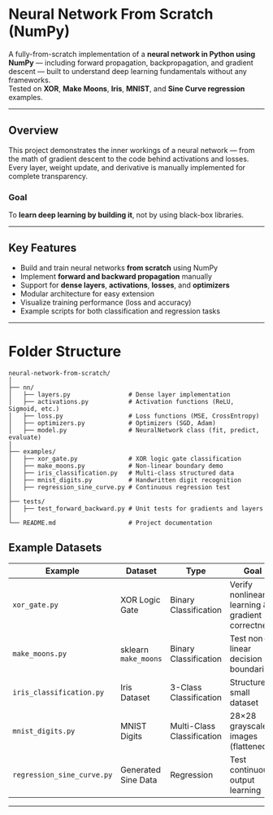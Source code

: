 # Neural Network From Scratch (NumPy)

A fully-from-scratch implementation of a **neural network in Python using NumPy** — including forward propagation, backpropagation, and gradient descent — built to understand deep learning fundamentals without any frameworks.  
Tested on **XOR**, **Make Moons**, **Iris**, **MNIST**, and **Sine Curve regression** examples.

---

## Overview

This project demonstrates the inner workings of a neural network — from the math of gradient descent to the code behind activations and losses.  
Every layer, weight update, and derivative is manually implemented for complete transparency.

### Goal
To **learn deep learning by building it**, not by using black-box libraries.

---

## Key Features
- Build and train neural networks **from scratch** using NumPy  
- Implement **forward and backward propagation** manually  
- Support for **dense layers**, **activations**, **losses**, and **optimizers**  
- Modular architecture for easy extension  
- Visualize training performance (loss and accuracy)  
- Example scripts for both classification and regression tasks

---

# Folder Structure

```
neural-network-from-scratch/
│
├── nn/
│   ├── layers.py                # Dense layer implementation
│   ├── activations.py           # Activation functions (ReLU, Sigmoid, etc.)
│   ├── loss.py                  # Loss functions (MSE, CrossEntropy)
│   ├── optimizers.py            # Optimizers (SGD, Adam)
│   ├── model.py                 # NeuralNetwork class (fit, predict, evaluate)
│
├── examples/
│   ├── xor_gate.py              # XOR logic gate classification
│   ├── make_moons.py            # Non-linear boundary demo
│   ├── iris_classification.py   # Multi-class structured data
│   ├── mnist_digits.py          # Handwritten digit recognition
│   ├── regression_sine_curve.py # Continuous regression test
│
├── tests/
│   ├── test_forward_backward.py # Unit tests for gradients and layers
│
└── README.md                    # Project documentation
```


## Example Datasets

| Example | Dataset | Type | Goal |
|----------|----------|------|------|
| `xor_gate.py` | XOR Logic Gate | Binary Classification | Verify nonlinear learning & gradient correctness |
| `make_moons.py` | sklearn `make_moons` | Binary Classification | Test non-linear decision boundaries |
| `iris_classification.py` | Iris Dataset | 3-Class Classification | Structured, small dataset |
| `mnist_digits.py` | MNIST Digits | Multi-Class Classification | 28×28 grayscale images (flattened) |
| `regression_sine_curve.py` | Generated Sine Data | Regression | Test continuous output learning |

---


